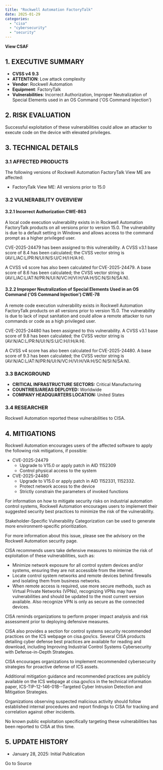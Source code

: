 ```yaml
---
title: "Rockwell Automation FactoryTalk"
date: 2025-01-29
categories: 
  - "cisa"
  - "cybersecurity"
  - "security"
---
```


**View CSAF**

## 1\. EXECUTIVE SUMMARY

- **CVSS v4 9.3**
- **ATTENTION**: Low attack complexity
- **Vendor**: Rockwell Automation
- **Equipment**: FactoryTalk
- **Vulnerabilities**: Incorrect Authorization, Improper Neutralization of Special Elements used in an OS Command ('OS Command Injection')

## 2\. RISK EVALUATION

Successful exploitation of these vulnerabilities could allow an attacker to execute code on the device with elevated privileges.

## 3\. TECHNICAL DETAILS

### 3.1 AFFECTED PRODUCTS

The following versions of Rockwell Automation FactoryTalk View ME are affected:

- FactoryTalk View ME: All versions prior to 15.0

### 3.2 VULNERABILITY OVERVIEW

#### **3.2.1** **Incorrect Authorization CWE-863**

A local code execution vulnerability exists in in Rockwell Automation FactoryTalk products on all versions prior to version 15.0. The vulnerability is due to a default setting in Windows and allows access to the command prompt as a higher privileged user.

CVE-2025-24479 has been assigned to this vulnerability. A CVSS v3.1 base score of 8.4 has been calculated; the CVSS vector string is (AV:L/AC:L/PR:N/UI:N/S:U/C:H/I:H/A:H).

A CVSS v4 score has also been calculated for CVE-2025-24479. A base score of 8.6 has been calculated; the CVSS vector string is (AV:L/AC:L/AT:N/PR:N/UI:N/VC:H/VI:H/VA:H/SC:N/SI:N/SA:N).

#### **3.2.2** **Improper Neutralization of Special Elements Used in an OS Command ('OS Command Injection') CWE-78**

A remote code execution vulnerability exists in Rockwell Automation FactoryTalk products on all versions prior to version 15.0. The vulnerability is due to lack of input sanitation and could allow a remote attacker to run commands or code as a high privileged user.

CVE-2025-24480 has been assigned to this vulnerability. A CVSS v3.1 base score of 9.8 has been calculated; the CVSS vector string is (AV:N/AC:L/PR:N/UI:N/S:U/C:H/I:H/A:H).

A CVSS v4 score has also been calculated for CVE-2025-24480. A base score of 9.3 has been calculated; the CVSS vector string is (AV:N/AC:L/AT:N/PR:N/UI:N/VC:H/VI:H/VA:H/SC:N/SI:N/SA:N).

### 3.3 BACKGROUND

- **CRITICAL INFRASTRUCTURE SECTORS:** Critical Manufacturing
- **COUNTRIES/AREAS DEPLOYED:** Worldwide
- **COMPANY HEADQUARTERS LOCATION:** United States

### 3.4 RESEARCHER

Rockwell Automation reported these vulnerabilities to CISA.

## 4\. MITIGATIONS

Rockwell Automation encourages users of the affected software to apply the following risk mitigations, if possible:

- CVE-2025-24479
    - Upgrade to V15.0 or apply patch in AID 1152309
    - Control physical access to the system
- CVE-2025-24480
    - Upgrade to V15.0 or apply patch in AID 1152331, 1152332.
    - Protect network access to the device
    - Strictly constrain the parameters of invoked functions

For information on how to mitigate security risks on industrial automation control systems, Rockwell Automation encourages users to implement their suggested security best practices to minimize the risk of the vulnerability.

Stakeholder-Specific Vulnerability Categorization can be used to generate more environment-specific prioritization.

For more information about this issue, please see the advisory on the Rockwell Automation security page.

CISA recommends users take defensive measures to minimize the risk of exploitation of these vulnerabilities, such as:

- Minimize network exposure for all control system devices and/or systems, ensuring they are not accessible from the internet.
- Locate control system networks and remote devices behind firewalls and isolating them from business networks.
- When remote access is required, use more secure methods, such as Virtual Private Networks (VPNs), recognizing VPNs may have vulnerabilities and should be updated to the most current version available. Also recognize VPN is only as secure as the connected devices.

CISA reminds organizations to perform proper impact analysis and risk assessment prior to deploying defensive measures.

CISA also provides a section for control systems security recommended practices on the ICS webpage on cisa.gov/ics. Several CISA products detailing cyber defense best practices are available for reading and download, including Improving Industrial Control Systems Cybersecurity with Defense-in-Depth Strategies.

CISA encourages organizations to implement recommended cybersecurity strategies for proactive defense of ICS assets.

Additional mitigation guidance and recommended practices are publicly available on the ICS webpage at cisa.gov/ics in the technical information paper, ICS-TIP-12-146-01B--Targeted Cyber Intrusion Detection and Mitigation Strategies.

Organizations observing suspected malicious activity should follow established internal procedures and report findings to CISA for tracking and correlation against other incidents.

No known public exploitation specifically targeting these vulnerabilities has been reported to CISA at this time.

## 5\. UPDATE HISTORY

- January 28, 2025: Initial Publication

Go to Source
